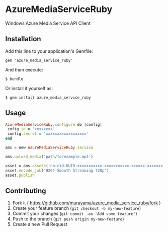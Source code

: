 # AzureMediaServiceRuby

Windows Azure Media Service API Client

## Installation

Add this line to your application's Gemfile:

    gem 'azure_media_service_ruby'

And then execute:

    $ bundle

Or install it yourself as:

    $ gem install azure_media_service_ruby

## Usage

```ruby
AzureMediaServiceRuby.configure do |config|
 cofig.id = 'xxxxxxxx' 
 config.secret = 'xxxxxxxxxxxxxxxxxx'
end

ams = new AzureMediaServiceRuby.service

ams.upload_media('path/to/example.mp4')

asset = ams.assets('nb:cid:UUID:xxxxxxxxxxx-xxxxxxxxxxx-xxxxxx-xxxxxxx')
asset.encode_job('H264 Smooth Streaming 720p')
asset.publish
```

## Contributing

1. Fork it ( https://github.com/murayama/azure_media_service_ruby/fork )
2. Create your feature branch (`git checkout -b my-new-feature`)
3. Commit your changes (`git commit -am 'Add some feature'`)
4. Push to the branch (`git push origin my-new-feature`)
5. Create a new Pull Request
